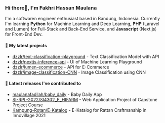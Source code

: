 ### Hi there👋, I'm Fakhri Hassan Maulana

I'm a softwaren engineer enthusiast based in Bandung, Indonesia. Currently I'm learning **Python** for Machine Learning and Deep Learning, **PHP** (Laravel and Lumen) for Full-Stack and Back-End Service, and **Javascript** (Next.js) for Front-End Dev.

#### 🌱 My latest projects

- [dzzlr/text-classification-playground](https://github.com/dzzlr/text-classification-playground) - Text Classification Model with API
- [dzzlr/nextjs-inference-api](https://github.com/dzzlr/nextjs-inference-api) - UI of Machine Learning Playground
- [dzzlr/lumen-ecommerce](https://github.com/dzzlr/lumen-ecommerce) - API for E-Commerce 
- [dzzlr/image-classification-CNN](https://github.com/dzzlr/image-classification-CNN) - Image Classification using CNN

#### 🤝 Latest releases I've contributed to

- [maulanafadilah/baby_daily](https://github.com/maulanafadilah/baby_daily) - Baby Daily App
- [SI-RPL-2022/SI4302_E_HIFARM](https://github.com/SI-RPL-2022/SI4302_E_HIFARM) - Web Application Project of Capstone Project Course
- [Kampung-Rotan/E-Katalog](https://github.com/Kampung-Rotan/E-Katalog) - E-Katalog for Rattan Craftmanship in Innovillage 2021
